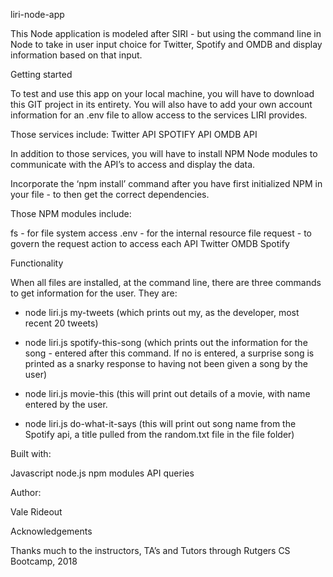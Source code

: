 liri-node-app

This Node application is modeled after SIRI - but using the command line in Node to take in user input choice for Twitter, Spotify and OMDB and display information based on that input. 

Getting started

To test and use this app on your local machine, you will have to download this GIT project in its entirety. You will also have to add your own account information for an .env file to allow access to the services LIRI provides. 

Those services include:
Twitter API
SPOTIFY API
OMDB API

In addition to those services, you will have to install NPM Node modules to communicate with the API’s to access and display the data. 

Incorporate the ‘npm install’ command after you have first initialized NPM in your file - to then get the correct dependencies. 

Those NPM modules include:

fs - for file system access
.env - for the internal resource file
request - to govern the request action to access each API
Twitter
OMDB
Spotify

Functionality

When all files are installed, at the command line, there are three commands to get information for the user. They are:

- node liri.js my-tweets (which prints out my, as the developer, most recent 20 tweets)

- node liri.js spotify-this-song <song title> (which prints out the information for the song - entered after this command. If no <song title> is entered, a surprise song is printed as a snarky response to having not been given a song by the user)

- node liri.js movie-this <movie name> (this will print out details of a movie, with name entered by the user. 

- node liri.js do-what-it-says (this will print out song name from the Spotify api, a title pulled from the random.txt file in the file folder)

Built with:

Javascript
node.js
npm modules
API queries

Author: 

Vale Rideout

Acknowledgements

Thanks much to the instructors, TA’s and Tutors through Rutgers CS Bootcamp, 2018


